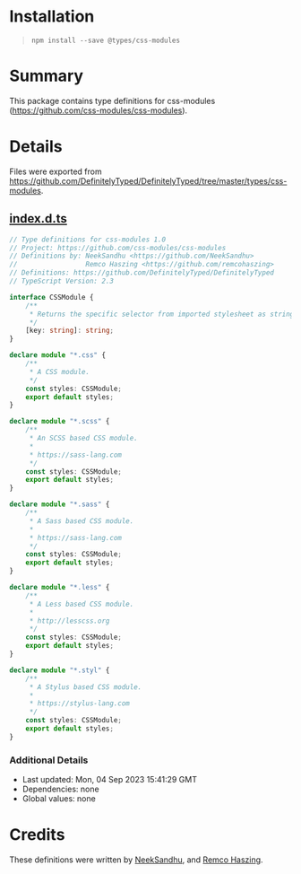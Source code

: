 # Installation
> `npm install --save @types/css-modules`

# Summary
This package contains type definitions for css-modules (https://github.com/css-modules/css-modules).

# Details
Files were exported from https://github.com/DefinitelyTyped/DefinitelyTyped/tree/master/types/css-modules.
## [index.d.ts](https://github.com/DefinitelyTyped/DefinitelyTyped/tree/master/types/css-modules/index.d.ts)
````ts
// Type definitions for css-modules 1.0
// Project: https://github.com/css-modules/css-modules
// Definitions by: NeekSandhu <https://github.com/NeekSandhu>
//                 Remco Haszing <https://github.com/remcohaszing>
// Definitions: https://github.com/DefinitelyTyped/DefinitelyTyped
// TypeScript Version: 2.3

interface CSSModule {
    /**
     * Returns the specific selector from imported stylesheet as string.
     */
    [key: string]: string;
}

declare module "*.css" {
    /**
     * A CSS module.
     */
    const styles: CSSModule;
    export default styles;
}

declare module "*.scss" {
    /**
     * An SCSS based CSS module.
     *
     * https://sass-lang.com
     */
    const styles: CSSModule;
    export default styles;
}

declare module "*.sass" {
    /**
     * A Sass based CSS module.
     *
     * https://sass-lang.com
     */
    const styles: CSSModule;
    export default styles;
}

declare module "*.less" {
    /**
     * A Less based CSS module.
     *
     * http://lesscss.org
     */
    const styles: CSSModule;
    export default styles;
}

declare module "*.styl" {
    /**
     * A Stylus based CSS module.
     *
     * https://stylus-lang.com
     */
    const styles: CSSModule;
    export default styles;
}

````

### Additional Details
 * Last updated: Mon, 04 Sep 2023 15:41:29 GMT
 * Dependencies: none
 * Global values: none

# Credits
These definitions were written by [NeekSandhu](https://github.com/NeekSandhu), and [Remco Haszing](https://github.com/remcohaszing).
